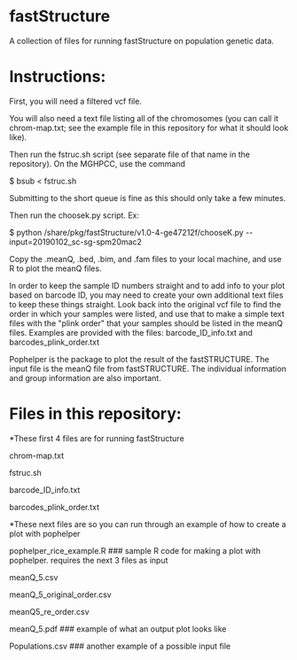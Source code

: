 # fastStructure
A collection of files for running fastStructure on population genetic data.

# Instructions:

First, you will need a filtered vcf file.

You will also need a text file listing all of the chromosomes (you can call it chrom-map.txt; see the example file in this repository for what it should look like).

Then run the fstruc.sh script (see separate file of that name in the repository). 
On the MGHPCC, use the command

$ bsub < fstruc.sh

Submitting to the short queue is fine as this should only take a few minutes.

Then run the choosek.py script.
Ex:

$ python /share/pkg/fastStructure/v1.0-4-ge47212f/chooseK.py --input=20190102_sc-sg-spm20mac2 

Copy the .meanQ, .bed, .bim, and .fam files to your local machine, and use R to plot the meanQ files. 

In order to keep the sample ID numbers straight and to add info to your plot based on barcode ID, you may need to create your own additional text files to keep these things straight. Look back into the original vcf file to find the order in which your samples were listed, and use that to make a simple text files with the "plink order" that your samples should be listed in the meanQ files. 
Examples are provided with the files:
barcode_ID_info.txt
and
barcodes_plink_order.txt


Pophelper is the package to plot the result of the fastSTRUCTURE. The input file is the meanQ file from fastSTRUCTURE. The individual information and group information are also important. 


# Files in this repository:

*These first 4 files are for running fastStructure

chrom-map.txt

fstruc.sh

barcode_ID_info.txt

barcodes_plink_order.txt

*These next files are so you can run through an example of how to create a plot with pophelper

pophelper_rice_example.R     ### sample R code for making a plot with pophelper. requires the next 3 files as input

meanQ_5.csv

meanQ_5_original_order.csv

meanQ5_re_order.csv

meanQ_5.pdf   ### example of what an output plot looks like

Populations.csv  ### another example of a possible input file
